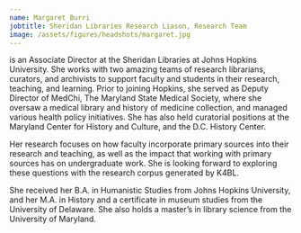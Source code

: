 ```yaml
---
name: Margaret Burri
jobtitle: Sheridan Libraries Research Liason, Research Team
image: /assets/figures/headshots/margaret.jpg
---
```


is an Associate Director at the Sheridan Libraries at Johns Hopkins University. She works with two amazing teams of research librarians, curators, and archivists to support faculty and students in their research, teaching, and learning. Prior to joining Hopkins, she served as Deputy Director of MedChi, The Maryland State Medical Society, where she oversaw a medical library and history of medicine collection, and managed various health policy initiatives.  She has also held curatorial positions at the Maryland Center for History and Culture, and the D.C. History Center.

Her research focuses on how faculty incorporate primary sources into their research and teaching, as well as the impact that working with primary sources has on undergraduate work. She is looking forward to exploring these questions with the research corpus generated by K4BL.

She received her B.A. in Humanistic Studies from Johns Hopkins University, and her M.A. in History and a certificate in museum studies from the University of Delaware.  She also holds a master’s in library science from the University of Maryland. 